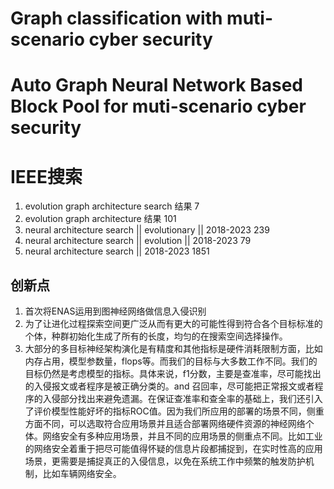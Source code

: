 
# Graph classification with muti-scenario cyber security


# Auto Graph Neural Network  Based Block Pool for muti-scenario cyber security


# IEEE搜索
1. evolution graph architecture search 结果 7
2. evolution graph architecture 结果 101
3. neural architecture search || evolutionary || 2018-2023  239
4. neural architecture search || evolution || 2018-2023 79
5. neural architecture search || 2018-2023 1851

## 创新点
1. 首次将ENAS运用到图神经网络做信息入侵识别
2. 为了让进化过程探索空间更广泛从而有更大的可能性得到符合各个目标标准的个体，种群初始化生成了所有的长度，均匀的在搜索空间选择操作。
3. 大部分的多目标神经架构演化是有精度和其他指标是硬件消耗限制方面，比如内存占用，模型参数量，flops等。而我们的目标与大多数工作不同。我们的目标仍然是考虑模型的指标。具体来说，f1分数，主要是查准率，尽可能找出的入侵报文或者程序是被正确分类的。and 召回率，尽可能把正常报文或者程序的入侵部分找出来避免遗漏。在保证查准率和查全率的基础上，我们还引入了评价模型性能好坏的指标ROC值。因为我们所应用的部署的场景不同，侧重方面不同，可以选取符合应用场景并且适合部署网络硬件资源的神经网络个体。网络安全有多种应用场景，并且不同的应用场景的侧重点不同。比如工业的网络安全着重于把尽可能值得怀疑的信息片段都捕捉到，在实时性高的应用场景，更需要是捕捉真正的入侵信息，以免在系统工作中频繁的触发防护机制，比如车辆网络安全。

